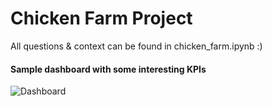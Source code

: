 # Chicken Farm Project

All questions & context can be found in chicken_farm.ipynb :)

#### Sample dashboard with some interesting KPIs
![Dashboard](/chicken_farm/metabase_screenshot.png?raw=true "Dashboard")